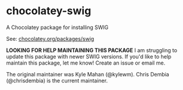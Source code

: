 chocolatey-swig
===============

A Chocolatey package for installing SWIG

See: [chocolatey.org/packages/swig](http://chocolatey.org/packages/swig)

**LOOKING FOR HELP MAINTAINING THIS PACKAGE** I am struggling to update 
this package with newer SWIG versions. If you'd like to help maintain this
package, let me know! Create an issue or email me.

The original maintainer was Kyle Mahan (@kylewm). Chris Dembia (@chrisdembia)
is the current maintainer.
